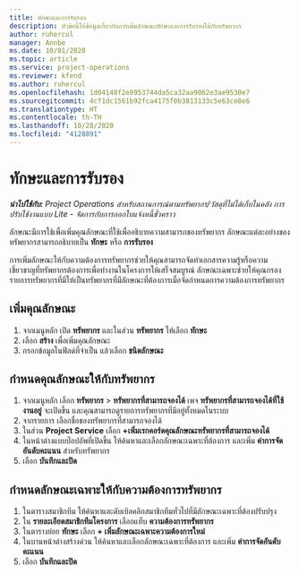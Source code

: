 ```yaml
---
title: ทักษะและการรับรอง
description: หัวข้อนี้ให้ข้อมูลเกี่ยวกับการเพิ่มลักษณะทักษะและการรับรองให้กับทรัพยากร
author: ruhercul
manager: Annbe
ms.date: 10/01/2020
ms.topic: article
ms.service: project-operations
ms.reviewer: kfend
ms.author: ruhercul
ms.openlocfilehash: 1d04148f2e0953744da5ca32aa9062e3ae9530e7
ms.sourcegitcommit: 4cf1dc1561b92fca4175f0b3813133c5e63ce8e6
ms.translationtype: HT
ms.contentlocale: th-TH
ms.lasthandoff: 10/28/2020
ms.locfileid: "4128891"
---
```

# <a name="skills-and-certifications"></a>ทักษะและการรับรอง
_**นำไปใช้กับ:** Project Operations สำหรับสถานการณ์ตามทรัพยากร/วัสดุที่ไม่ได้เก็บในคลัง การปรับใช้งานแบบ Lite - จัดการกับการออกใบแจ้งหนี้ชั่วคราว_

ลักษณะมีการใช้เพื่อเพิ่มคุณลักษณะที่ใช้เพื่ออธิบายความสามารถของทรัพยากร ลักษณะแต่ละอย่างของทรัพยากรสามารถอธิบายเป็น **ทักษะ** หรือ **การรับรอง**

การเพิ่มลักษณะให้กับความต้องการทรัพยากรช่วยให้คุณสามารถจัดทำเอกสารความรู้หรือความเชี่ยวชาญที่ทรัพยากรต้องการเพื่อทำงานในโครงการให้เสร็จสมบูรณ์ ลักษณะเฉพาะช่วยให้คุณกรองรายการทรัพยากรที่มีให้เป็นทรัพยากรที่มีลักษณะที่ต้องการเมื่อจัดกำหนดการความต้องการทรัพยากร

## <a name="add-characteristics"></a>เพิ่มคุณลักษณะ

1. จากเมนูหลัก เปิด **ทรัพยากร** และในส่วน **ทรัพยากร** ให้เลือก **ทักษะ**
2. เลือก **สร้าง** เพื่อเพิ่มคุณลักษณะ
3. กรอกข้อมูลในฟิลด์ที่จำเป็น แล้วเลือก **ชนิดลักษณะ**

## <a name="assign-characteristics-to-resources"></a>กำหนดคุณลักษณะให้กับทรัพยากร

1. จากเมนูหลัก เลือก **ทรัพยากร** > **ทรัพยากรที่สามารถจองได้** เพจ **ทรัพยากรที่สามารถจองได้ที่ใช้งานอยู่** จะเปิดขึ้น และคุณสามารถดูรายการทรัพยากรที่มีอยู่ทั้งหมดในระบบ
2. จากรายการ เลือกชื่อของทรัพยากรที่สามารถจองได้
3. ในส่วน **Project Service** เลือก **+เพิ่มเรกคอร์ดคุณลักษณะทรัพยากรที่สามารถจองได้**
4. ในหน้าต่างแบบป๊อปอัพที่เปิดขึ้น ให้ค้นหาและเลือกลักษณะเฉพาะที่ต้องการ และเพิ่ม **ค่าการจัดอันดับคะแนน** สำหรับทรัพยากร
5. เลือก **บันทึกและปิด**

## <a name="assign-characteristics-to-resource-requirements"></a>กำหนดลักษณะเฉพาะให้กับความต้องการทรัพยากร

1. ในตารางสมาชิกทีม ให้ค้นหาและดับเบิลคลิกสมาชิกทีมทั่วไปที่มีลักษณะเฉพาะที่ต้องปรับปรุง
2. ใน **รายละเอียดสมาชิกทีมโครงการ** เลือกแท็บ **ความต้องการทรัพยากร**
3. ในตารางย่อย **ทักษะ** เลือก **+ เพิ่มลักษณะเฉพาะความต้องการใหม่**
4. ในบานหน้าต่างสร้างด่วน ให้ค้นหาและเลือกลักษณะเฉพาะที่ต้องการ และเพิ่ม **ค่าการจัดอันดับคะแนน**
5. เลือก **บันทึกและปิด**